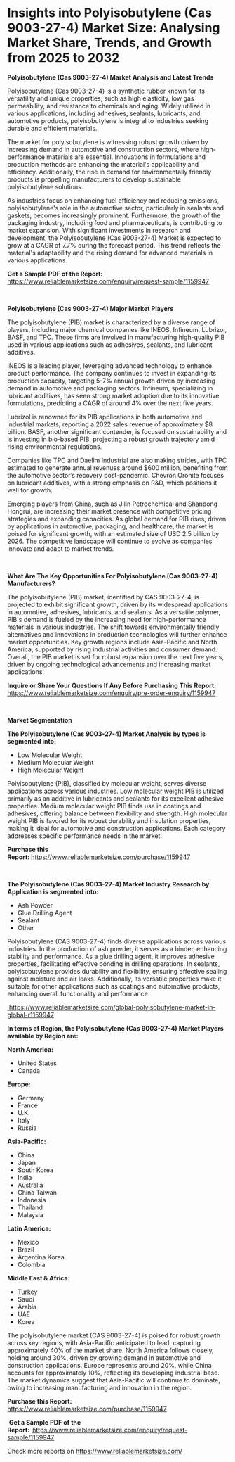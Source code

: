<p><h1>Insights into Polyisobutylene (Cas 9003-27-4) Market Size: Analysing Market Share, Trends, and Growth from 2025 to 2032</h1></p><p><strong>Polyisobutylene (Cas 9003-27-4) Market Analysis and Latest Trends</strong></p>
<p><p>Polyisobutylene (Cas 9003-27-4) is a synthetic rubber known for its versatility and unique properties, such as high elasticity, low gas permeability, and resistance to chemicals and aging. Widely utilized in various applications, including adhesives, sealants, lubricants, and automotive products, polyisobutylene is integral to industries seeking durable and efficient materials.</p><p>The market for polyisobutylene is witnessing robust growth driven by increasing demand in automotive and construction sectors, where high-performance materials are essential. Innovations in formulations and production methods are enhancing the material's applicability and efficiency. Additionally, the rise in demand for environmentally friendly products is propelling manufacturers to develop sustainable polyisobutylene solutions.</p><p>As industries focus on enhancing fuel efficiency and reducing emissions, polyisobutylene's role in the automotive sector, particularly in sealants and gaskets, becomes increasingly prominent. Furthermore, the growth of the packaging industry, including food and pharmaceuticals, is contributing to market expansion. With significant investments in research and development, the Polyisobutylene (Cas 9003-27-4) Market is expected to grow at a CAGR of 7.7% during the forecast period. This trend reflects the material's adaptability and the rising demand for advanced materials in various applications.</p></p>
<p><strong>Get a Sample PDF of the Report:&nbsp;</strong> <a href="https://www.reliablemarketsize.com/enquiry/request-sample/1159947?utm_campaign=2808&utm_medium=2&utm_source=Github&utm_content=ia&utm_term=22032025&utm_id=polyisobutylene-cas-9003-27-4">https://www.reliablemarketsize.com/enquiry/request-sample/1159947</a></p>
<p>&nbsp;</p>
<p><strong>Polyisobutylene (Cas 9003-27-4) Major Market Players</strong></p>
<p><p>The polyisobutylene (PIB) market is characterized by a diverse range of players, including major chemical companies like INEOS, Infineum, Lubrizol, BASF, and TPC. These firms are involved in manufacturing high-quality PIB used in various applications such as adhesives, sealants, and lubricant additives.</p><p>INEOS is a leading player, leveraging advanced technology to enhance product performance. The company continues to invest in expanding its production capacity, targeting 5-7% annual growth driven by increasing demand in automotive and packaging sectors. Infineum, specializing in lubricant additives, has seen strong market adoption due to its innovative formulations, predicting a CAGR of around 4% over the next five years.</p><p>Lubrizol is renowned for its PIB applications in both automotive and industrial markets, reporting a 2022 sales revenue of approximately $8 billion. BASF, another significant contender, is focused on sustainability and is investing in bio-based PIB, projecting a robust growth trajectory amid rising environmental regulations.</p><p>Companies like TPC and Daelim Industrial are also making strides, with TPC estimated to generate annual revenues around $600 million, benefiting from the automotive sector’s recovery post-pandemic. Chevron Oronite focuses on lubricant additives, with a strong emphasis on R&D, which positions it well for growth.</p><p>Emerging players from China, such as Jilin Petrochemical and Shandong Hongrui, are increasing their market presence with competitive pricing strategies and expanding capacities. As global demand for PIB rises, driven by applications in automotive, packaging, and healthcare, the market is poised for significant growth, with an estimated size of USD 2.5 billion by 2026. The competitive landscape will continue to evolve as companies innovate and adapt to market trends.</p></p>
<p>&nbsp;</p>
<p><strong>What Are The Key Opportunities For Polyisobutylene (Cas 9003-27-4) Manufacturers?</strong></p>
<p><p>The polyisobutylene (PIB) market, identified by CAS 9003-27-4, is projected to exhibit significant growth, driven by its widespread applications in automotive, adhesives, lubricants, and sealants. As a versatile polymer, PIB's demand is fueled by the increasing need for high-performance materials in various industries. The shift towards environmentally friendly alternatives and innovations in production technologies will further enhance market opportunities. Key growth regions include Asia-Pacific and North America, supported by rising industrial activities and consumer demand. Overall, the PIB market is set for robust expansion over the next five years, driven by ongoing technological advancements and increasing market applications.</p></p>
<p><strong>Inquire or Share Your Questions If Any Before Purchasing This Report:</strong> <a href="https://www.reliablemarketsize.com/enquiry/pre-order-enquiry/1159947?utm_campaign=2808&utm_medium=2&utm_source=Github&utm_content=ia&utm_term=22032025&utm_id=polyisobutylene-cas-9003-27-4">https://www.reliablemarketsize.com/enquiry/pre-order-enquiry/1159947</a></p>
<p>&nbsp;</p>
<p><strong>Market Segmentation</strong></p>
<p><strong>The Polyisobutylene (Cas 9003-27-4) Market Analysis by types is segmented into:</strong></p>
<p><ul><li>Low Molecular Weight</li><li>Medium Molecular Weight</li><li>High Molecular Weight</li></ul></p>
<p><p>Polyisobutylene (PIB), classified by molecular weight, serves diverse applications across various industries. Low molecular weight PIB is utilized primarily as an additive in lubricants and sealants for its excellent adhesive properties. Medium molecular weight PIB finds use in coatings and adhesives, offering balance between flexibility and strength. High molecular weight PIB is favored for its robust durability and insulation properties, making it ideal for automotive and construction applications. Each category addresses specific performance needs in the market.</p></p>
<p><strong>Purchase this Report:&nbsp;</strong><a href="https://www.reliablemarketsize.com/purchase/1159947?utm_campaign=2808&utm_medium=2&utm_source=Github&utm_content=ia&utm_term=22032025&utm_id=polyisobutylene-cas-9003-27-4">https://www.reliablemarketsize.com/purchase/1159947</a></p>
<p>&nbsp;</p>
<p><strong>The Polyisobutylene (Cas 9003-27-4) Market Industry Research by Application is segmented into:</strong></p>
<p><ul><li>Ash Powder</li><li>Glue Drilling Agent</li><li>Sealant</li><li>Other</li></ul></p>
<p><p>Polyisobutylene (CAS 9003-27-4) finds diverse applications across various industries. In the production of ash powder, it serves as a binder, enhancing stability and performance. As a glue drilling agent, it improves adhesive properties, facilitating effective bonding in drilling operations. In sealants, polyisobutylene provides durability and flexibility, ensuring effective sealing against moisture and air leaks. Additionally, its versatile properties make it suitable for other applications such as coatings and automotive products, enhancing overall functionality and performance.</p></p>
<p><a href="https://www.reliablemarketsize.com/global-polyisobutylene-market-in-global-r1159947?utm_campaign=2808&utm_medium=2&utm_source=Github&utm_content=ia&utm_term=22032025&utm_id=polyisobutylene-cas-9003-27-4">&nbsp;https://www.reliablemarketsize.com/global-polyisobutylene-market-in-global-r1159947</a></p>
<p><strong>In terms of Region, the Polyisobutylene (Cas 9003-27-4) Market Players available by Region are:</strong></p>
<p>
    <p> <strong> North America: </strong>
        <ul>
            <li>United States</li>
            <li>Canada</li>
        </ul>
        </p> 
    <p> <strong> Europe: </strong>
        <ul>
            <li>Germany</li>
            <li>France</li>
            <li>U.K.</li>
            <li>Italy</li>
            <li>Russia</li>
        </ul>
        </p> 
    <p> <strong> Asia-Pacific: </strong>
        <ul>
            <li>China</li>
            <li>Japan</li>
            <li>South Korea</li>
            <li>India</li>
            <li>Australia</li>
            <li>China Taiwan</li>
            <li>Indonesia</li>
            <li>Thailand</li>
            <li>Malaysia</li>
        </ul>
        </p> 
    <p> <strong> Latin America: </strong>
        <ul>
            <li>Mexico</li>
            <li>Brazil</li>
            <li>Argentina Korea</li>
            <li>Colombia</li>
        </ul>
        </p> 
    <p> <strong> Middle East & Africa: </strong>
        <ul>
            <li>Turkey</li>
            <li>Saudi</li>
            <li>Arabia</li>
            <li>UAE</li>
            <li>Korea</li>
        </ul>
    </p>
    </p>
<p><p>The polyisobutylene market (CAS 9003-27-4) is poised for robust growth across key regions, with Asia-Pacific anticipated to lead, capturing approximately 40% of the market share. North America follows closely, holding around 30%, driven by growing demand in automotive and construction applications. Europe represents around 20%, while China accounts for approximately 10%, reflecting its developing industrial base. The market dynamics suggest that Asia-Pacific will continue to dominate, owing to increasing manufacturing and innovation in the region.</p></p>
<p><strong>Purchase this Report: </strong><a href="https://www.reliablemarketsize.com/purchase/1159947?utm_campaign=2808&utm_medium=2&utm_source=Github&utm_content=ia&utm_term=22032025&utm_id=polyisobutylene-cas-9003-27-4">https://www.reliablemarketsize.com/purchase/1159947</a></p>
<p>&nbsp;<strong>Get a Sample PDF of the Report:&nbsp;&nbsp;</strong><a href="https://www.reliablemarketsize.com/enquiry/request-sample/1159947?utm_campaign=2808&utm_medium=2&utm_source=Github&utm_content=ia&utm_term=22032025&utm_id=polyisobutylene-cas-9003-27-4">https://www.reliablemarketsize.com/enquiry/request-sample/1159947</a></p>
<p><strong></strong></p>
<p>Check more reports on <a href="https://www.reliablemarketsize.com/?utm_campaign=2808&utm_medium=2&utm_source=Github&utm_content=ia&utm_term=22032025&utm_id=polyisobutylene-cas-9003-27-4">https://www.reliablemarketsize.com/</a></p>